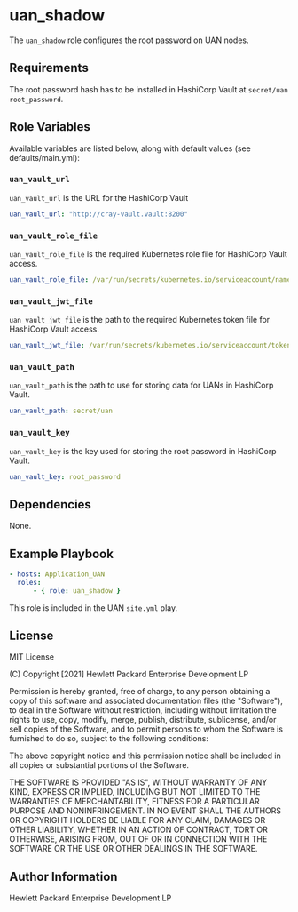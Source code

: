 uan_shadow
==========

The `uan_shadow` role configures the root password on UAN nodes.

Requirements
------------

The root password hash has to be installed in HashiCorp Vault at `secret/uan root_password`.

Role Variables
--------------

Available variables are listed below, along with default values (see defaults/main.yml):

### `uan_vault_url`

`uan_vault_url` is the URL for the HashiCorp Vault

```yaml
uan_vault_url: "http://cray-vault.vault:8200"
```

### `uan_vault_role_file`

`uan_vault_role_file` is the required Kubernetes role file for HashiCorp Vault access.

```yaml
uan_vault_role_file: /var/run/secrets/kubernetes.io/serviceaccount/namespace
```

### `uan_vault_jwt_file`

`uan_vault_jwt_file` is the path to the required Kubernetes token file for HashiCorp Vault access.

```yaml
uan_vault_jwt_file: /var/run/secrets/kubernetes.io/serviceaccount/token
```

### `uan_vault_path`

`uan_vault_path` is the path to use for storing data for UANs in HashiCorp Vault.

```yaml
uan_vault_path: secret/uan
```

### `uan_vault_key`

`uan_vault_key` is the key used for storing the root password in HashiCorp Vault.

```yaml
uan_vault_key: root_password
```

Dependencies
------------

None.

Example Playbook
----------------

```yaml
- hosts: Application_UAN
  roles:
      - { role: uan_shadow }
```

This role is included in the UAN `site.yml` play.

License
-------

MIT License

(C) Copyright [2021] Hewlett Packard Enterprise Development LP

Permission is hereby granted, free of charge, to any person obtaining a
copy of this software and associated documentation files (the "Software"),
to deal in the Software without restriction, including without limitation
the rights to use, copy, modify, merge, publish, distribute, sublicense,
and/or sell copies of the Software, and to permit persons to whom the
Software is furnished to do so, subject to the following conditions:

The above copyright notice and this permission notice shall be included
in all copies or substantial portions of the Software.

THE SOFTWARE IS PROVIDED "AS IS", WITHOUT WARRANTY OF ANY KIND, EXPRESS OR
IMPLIED, INCLUDING BUT NOT LIMITED TO THE WARRANTIES OF MERCHANTABILITY,
FITNESS FOR A PARTICULAR PURPOSE AND NONINFRINGEMENT. IN NO EVENT SHALL
THE AUTHORS OR COPYRIGHT HOLDERS BE LIABLE FOR ANY CLAIM, DAMAGES OR
OTHER LIABILITY, WHETHER IN AN ACTION OF CONTRACT, TORT OR OTHERWISE,
ARISING FROM, OUT OF OR IN CONNECTION WITH THE SOFTWARE OR THE USE OR
OTHER DEALINGS IN THE SOFTWARE.

Author Information
------------------

Hewlett Packard Enterprise Development LP